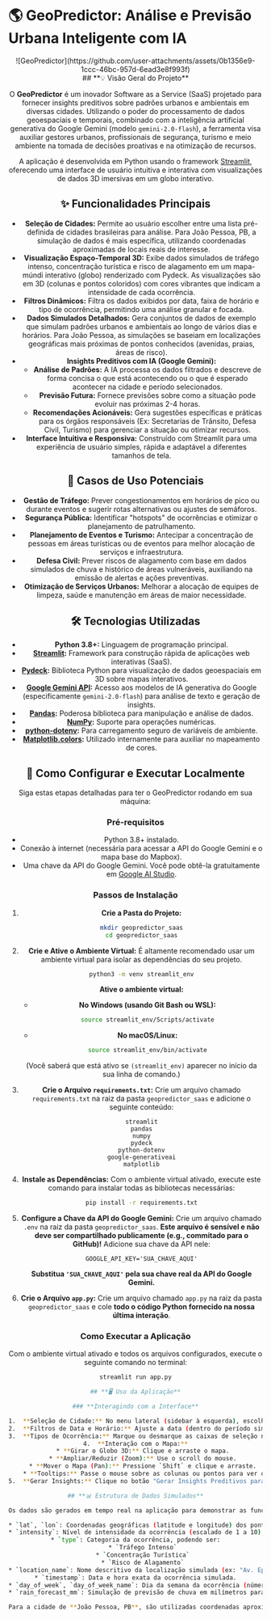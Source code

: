 # **🌎 GeoPredictor: Análise e Previsão Urbana Inteligente com IA**

<center> ![GeoPredictor](https://github.com/user-attachments/assets/0b1356e9-1ccc-46bc-957d-6ead3e8f993f)<center/>
## **💡 Visão Geral do Projeto**

O **GeoPredictor** é um inovador Software as a Service (SaaS) projetado para fornecer insights preditivos sobre padrões urbanos e ambientais em diversas cidades. Utilizando o poder do processamento de dados geoespaciais e temporais, combinado com a inteligência artificial generativa do Google Gemini (modelo `gemini-2.0-flash`), a ferramenta visa auxiliar gestores urbanos, profissionais de segurança, turismo e meio ambiente na tomada de decisões proativas e na otimização de recursos.

A aplicação é desenvolvida em Python usando o framework [Streamlit](https://streamlit.io/), oferecendo uma interface de usuário intuitiva e interativa com visualizações de dados 3D imersivas em um globo interativo.

## **✨ Funcionalidades Principais**

* **Seleção de Cidades:** Permite ao usuário escolher entre uma lista pré-definida de cidades brasileiras para análise. Para João Pessoa, PB, a simulação de dados é mais específica, utilizando coordenadas aproximadas de locais reais de interesse.
* **Visualização Espaço-Temporal 3D:** Exibe dados simulados de tráfego intenso, concentração turística e risco de alagamento em um mapa-múndi interativo (globo) renderizado com Pydeck. As visualizações são em 3D (colunas e pontos coloridos) com cores vibrantes que indicam a intensidade de cada ocorrência.
* **Filtros Dinâmicos:** Filtra os dados exibidos por data, faixa de horário e tipo de ocorrência, permitindo uma análise granular e focada.
* **Dados Simulados Detalhados:** Gera conjuntos de dados de exemplo que simulam padrões urbanos e ambientais ao longo de vários dias e horários. Para João Pessoa, as simulações se baseiam em localizações geográficas mais próximas de pontos conhecidos (avenidas, praias, áreas de risco).
* **Insights Preditivos com IA (Google Gemini):**
    * **Análise de Padrões:** A IA processa os dados filtrados e descreve de forma concisa o que está acontecendo ou o que é esperado acontecer na cidade e período selecionados.
    * **Previsão Futura:** Fornece previsões sobre como a situação pode evoluir nas próximas 2-4 horas.
    * **Recomendações Acionáveis:** Gera sugestões específicas e práticas para os órgãos responsáveis (Ex: Secretarias de Trânsito, Defesa Civil, Turismo) para gerenciar a situação ou otimizar recursos.
* **Interface Intuitiva e Responsiva:** Construído com Streamlit para uma experiência de usuário simples, rápida e adaptável a diferentes tamanhos de tela.

## **🎯 Casos de Uso Potenciais**

* **Gestão de Tráfego:** Prever congestionamentos em horários de pico ou durante eventos e sugerir rotas alternativas ou ajustes de semáforos.
* **Segurança Pública:** Identificar "hotspots" de ocorrências e otimizar o planejamento de patrulhamento.
* **Planejamento de Eventos e Turismo:** Antecipar a concentração de pessoas em áreas turísticas ou de eventos para melhor alocação de serviços e infraestrutura.
* **Defesa Civil:** Prever riscos de alagamento com base em dados simulados de chuva e histórico de áreas vulneráveis, auxiliando na emissão de alertas e ações preventivas.
* **Otimização de Serviços Urbanos:** Melhorar a alocação de equipes de limpeza, saúde e manutenção em áreas de maior necessidade.

## **🛠️ Tecnologias Utilizadas**

* **Python 3.8+:** Linguagem de programação principal.
* **[Streamlit](https://streamlit.io/):** Framework para construção rápida de aplicações web interativas (SaaS).
* **[Pydeck](https://pydeck.gl/):** Biblioteca Python para visualização de dados geoespaciais em 3D sobre mapas interativos.
* **[Google Gemini API](https://ai.google.dev/models/gemini):** Acesso aos modelos de IA generativa do Google (especificamente `gemini-2.0-flash`) para análise de texto e geração de insights.
* **[Pandas](https://pandas.pydata.org/):** Poderosa biblioteca para manipulação e análise de dados.
* **[NumPy](https://numpy.org/):** Suporte para operações numéricas.
* **[python-dotenv](https://pypi.org/project/python-dotenv/):** Para carregamento seguro de variáveis de ambiente.
* **[Matplotlib.colors](https://matplotlib.org/stable/api/colors_api.html):** Utilizado internamente para auxiliar no mapeamento de cores.

## **🚀 Como Configurar e Executar Localmente**

Siga estas etapas detalhadas para ter o GeoPredictor rodando em sua máquina:

### **Pré-requisitos**

* Python 3.8+ instalado.
* Conexão à internet (necessária para acessar a API do Google Gemini e o mapa base do Mapbox).
* Uma chave da API do Google Gemini. Você pode obtê-la gratuitamente em [Google AI Studio](https://aistudio.google.com/app/apikey).

### **Passos de Instalação**

1.  **Crie a Pasta do Projeto:**
    ```bash
    mkdir geopredictor_saas
    cd geopredictor_saas
    ```

2.  **Crie e Ative o Ambiente Virtual:**
    É altamente recomendado usar um ambiente virtual para isolar as dependências do seu projeto.
    ```bash
    python3 -m venv streamlit_env
    ```
    **Ative o ambiente virtual:**
    * **No Windows (usando Git Bash ou WSL):**
        ```bash
        source streamlit_env/Scripts/activate
        ```
    * **No macOS/Linux:**
        ```bash
        source streamlit_env/bin/activate
        ```
    (Você saberá que está ativo se `(streamlit_env)` aparecer no início da sua linha de comando.)

3.  **Crie o Arquivo `requirements.txt`:**
    Crie um arquivo chamado `requirements.txt` na raiz da pasta `geopredictor_saas` e adicione o seguinte conteúdo:
    ```
    streamlit
    pandas
    numpy
    pydeck
    python-dotenv
    google-generativeai
    matplotlib
    ```

4.  **Instale as Dependências:**
    Com o ambiente virtual ativado, execute este comando para instalar todas as bibliotecas necessárias:
    ```bash
    pip install -r requirements.txt
    ```

5.  **Configure a Chave da API do Google Gemini:**
    Crie um arquivo chamado `.env` na raiz da pasta `geopredictor_saas`. **Este arquivo é sensível e não deve ser compartilhado publicamente (e.g., commitado para o GitHub)!**
    Adicione sua chave da API nele:
    ```
    GOOGLE_API_KEY='SUA_CHAVE_AQUI'
    ```
    **Substitua `'SUA_CHAVE_AQUI'` pela sua chave real da API do Google Gemini.**

6.  **Crie o Arquivo `app.py`:**
    Crie um arquivo chamado `app.py` na raiz da pasta `geopredictor_saas` e cole **todo o código Python fornecido na nossa última interação**.

### **Como Executar a Aplicação**

Com o ambiente virtual ativado e todos os arquivos configurados, execute o seguinte comando no terminal:

```bash
streamlit run app.py

## **🖥️ Uso da Aplicação**

### **Interagindo com a Interface**

1.  **Seleção de Cidade:** No menu lateral (sidebar à esquerda), escolha a cidade que deseja analisar. O mapa 3D se centralizará nessa localização.
2.  **Filtros de Data e Horário:** Ajuste a data (dentro do período simulado de 04 a 10 de junho de 2025) e a faixa de horário para visualizar os padrões específicos nesse período.
3.  **Tipos de Ocorrência:** Marque ou desmarque as caixas de seleção na sidebar para exibir ou ocultar as camadas de "Tráfego Intenso", "Concentração Turística" e "Risco de Alagamento" no mapa.
4.  **Interação com o Mapa:**
    * **Girar o Globo 3D:** Clique e arraste o mapa.
    * **Ampliar/Reduzir (Zoom):** Use o scroll do mouse.
    * **Mover o Mapa (Pan):** Pressione `Shift` e clique e arraste.
    * **Tooltips:** Passe o mouse sobre as colunas ou pontos para ver os detalhes (nome do local, tipo, intensidade e horário).
5.  **Gerar Insights:** Clique no botão "Gerar Insights Preditivos para o Período Selecionado". A IA da Google Gemini analisará os dados filtrados e fornecerá uma análise detalhada, previsão futura e recomendações acionáveis.

## **📊 Estrutura de Dados Simulados**

Os dados são gerados em tempo real na aplicação para demonstrar as funcionalidades e são adaptados para a cidade selecionada. Eles contêm as seguintes colunas essenciais:

* `lat`, `lon`: Coordenadas geográficas (latitude e longitude) dos pontos onde as ocorrências simuladas são registradas.
* `intensity`: Nível de intensidade da ocorrência (escalado de 1 a 10), representando o grau de tráfego, concentração de pessoas ou risco de alagamento. Valores mais altos indicam maior intensidade.
* `type`: Categoria da ocorrência, podendo ser:
    * `Tráfego Intenso`
    * `Concentração Turística`
    * `Risco de Alagamento`
* `location_name`: Nome descritivo da localização simulada (ex: "Av. Epitácio Pessoa (Centro)", "Praia Central", "Bairro Baixo 1").
* `timestamp`: Data e hora exata da ocorrência simulada.
* `day_of_week`, `day_of_week_name`: Dia da semana da ocorrência (número e nome para melhor legibilidade).
* `rain_forecast_mm`: Simulação de previsão de chuva em milímetros para o dia e local (usado principalmente para o cálculo do risco de alagamento).

Para a cidade de **João Pessoa, PB**, são utilizadas coordenadas aproximadas de locais reais e conhecidos para simular padrões mais fiéis à geografia e dinâmica da cidade. Para as demais cidades, a simulação utiliza offsets genéricos a partir do centro da cidade para criar áreas de interesse distintas e visualmente dispersas.
